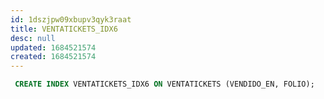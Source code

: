 ```yaml
---
id: 1dszjpw09xbupv3qyk3raat
title: VENTATICKETS_IDX6
desc: null
updated: 1684521574
created: 1684521574
---
```



```sql
 CREATE INDEX VENTATICKETS_IDX6 ON VENTATICKETS (VENDIDO_EN, FOLIO);
```
